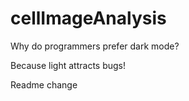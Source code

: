 # cellImageAnalysis


Why do programmers prefer dark mode?

Because light attracts bugs!


Readme change
